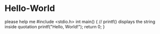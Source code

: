 # Hello-World
please help me
#include <stdio.h>
int main()
{
   // printf() displays the string inside quotation
   printf("Hello, World!");
   return 0;
}
